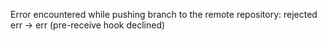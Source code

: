 
Error encountered while pushing branch to the remote repository: rejected err -> err (pre-receive hook declined)
